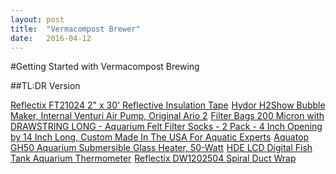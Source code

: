 ```yaml
---
layout: post
title:  "Vermacompost Brewer"
date:   2016-04-12
---
```

#Getting Started with Vermacompost Brewing

##TL:DR Version

<a  href="http://www.amazon.com/gp/product/B000BQRBB4/ref=as_li_tl?ie=UTF8&camp=1789&creative=9325&creativeASIN=B000BQRBB4&linkCode=as2&tag=coactlabcom-20&linkId=GJAL6MGW3AS7BR7L">Reflectix FT21024 2" x 30' Reflective Insulation Tape</a><img src="http://ir-na.amazon-adsystem.com/e/ir?t=coactlabcom-20&l=as2&o=1&a=B000BQRBB4" width="1" height="1" border="0" alt="" style="border:none !important; margin:0px !important;" />
<a  href="http://www.amazon.com/gp/product/B004ISNWY6/ref=as_li_tl?ie=UTF8&camp=1789&creative=9325&creativeASIN=B004ISNWY6&linkCode=as2&tag=coactlabcom-20&linkId=UJTTD2C3DLYXHLN4">Hydor H2Show Bubble Maker, Internal Venturi Air Pump, Original Ario 2</a><img src="http://ir-na.amazon-adsystem.com/e/ir?t=coactlabcom-20&l=as2&o=1&a=B004ISNWY6" width="1" height="1" border="0" alt="" style="border:none !important; margin:0px !important;" />
<a  href="http://www.amazon.com/gp/product/B00XI1OLE4/ref=as_li_tl?ie=UTF8&camp=1789&creative=9325&creativeASIN=B00XI1OLE4&linkCode=as2&tag=coactlabcom-20&linkId=IANKEWOFHLCHGHSP">Filter Bags 200 Micron with DRAWSTRING LONG - Aquarium Felt Filter Socks - 2 Pack - 4 Inch Opening by 14 Inch Long, Custom Made In The USA For Aquatic Experts</a><img src="http://ir-na.amazon-adsystem.com/e/ir?t=coactlabcom-20&l=as2&o=1&a=B00XI1OLE4" width="1" height="1" border="0" alt="" style="border:none !important; margin:0px !important;" />
<a  href="http://www.amazon.com/gp/product/B006MLVLDQ/ref=as_li_tl?ie=UTF8&camp=1789&creative=9325&creativeASIN=B006MLVLDQ&linkCode=as2&tag=coactlabcom-20&linkId=KNOIXI7PKR6PCBGZ">Aquatop GH50 Aquarium Submersible Glass Heater, 50-Watt</a><img src="http://ir-na.amazon-adsystem.com/e/ir?t=coactlabcom-20&l=as2&o=1&a=B006MLVLDQ" width="1" height="1" border="0" alt="" style="border:none !important; margin:0px !important;" />
<a  href="http://www.amazon.com/gp/product/B00GR0LKN8/ref=as_li_tl?ie=UTF8&camp=1789&creative=9325&creativeASIN=B00GR0LKN8&linkCode=as2&tag=coactlabcom-20&linkId=5X5S4ZXEW7SCAYEC">HDE LCD Digital Fish Tank Aquarium Thermometer</a><img src="http://ir-na.amazon-adsystem.com/e/ir?t=coactlabcom-20&l=as2&o=1&a=B00GR0LKN8" width="1" height="1" border="0" alt="" style="border:none !important; margin:0px !important;" />
<a  href="http://www.amazon.com/gp/product/B000BQMV0A/ref=as_li_tl?ie=UTF8&camp=1789&creative=9325&creativeASIN=B000BQMV0A&linkCode=as2&tag=coactlabcom-20&linkId=NNUB4QXCTTWMO3VL">Reflectix DW1202504 Spiral Duct Wrap</a><img src="http://ir-na.amazon-adsystem.com/e/ir?t=coactlabcom-20&l=as2&o=1&a=B000BQMV0A" width="1" height="1" border="0" alt="" style="border:none !important; margin:0px !important;" />

